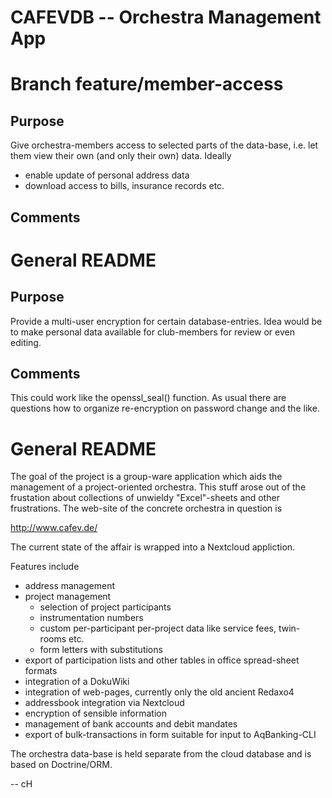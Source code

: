 CAFEVDB -- Orchestra Management App
===================================

# Branch feature/member-access #

## Purpose ##

Give orchestra-members access to selected parts of the data-base,
i.e. let them view their own (and only their own) data. Ideally

- enable update of personal address data
- download access to bills, insurance records etc.

## Comments ##

# General README #

## Purpose ##

Provide a multi-user encryption for certain database-entries. Idea
would be to make personal data available for club-members for review
or even editing.

## Comments ##

This could work like the openssl_seal() function. As usual there are
questions how to organize re-encryption on password change and the like.

# General README #
The goal of the project is a group-ware application which aids
the management of a project-oriented orchestra. This stuff arose out
of the frustation about collections of unwieldy "Excel"-sheets and
other frustrations. The web-site of the concrete orchestra in question
is

http://www.cafev.de/

The current state of the affair is wrapped into a Nextcloud appliction.

Features include

- address management
- project management
  - selection of project participants
  - instrumentation numbers
  - custom per-participant per-project data like service fees, twin-rooms etc.
  - form letters with substitutions
- export of participation lists and other tables in office spread-sheet formats
- integration of a DokuWiki
- integration of web-pages, currently only the old ancient Redaxo4
- addressbook integration via Nextcloud
- encryption of sensible information
- management of bank accounts and debit mandates
- export of bulk-transactions in form suitable for input to AqBanking-CLI

The orchestra data-base is held separate from the cloud database and
is based on Doctrine/ORM.

--
cH

